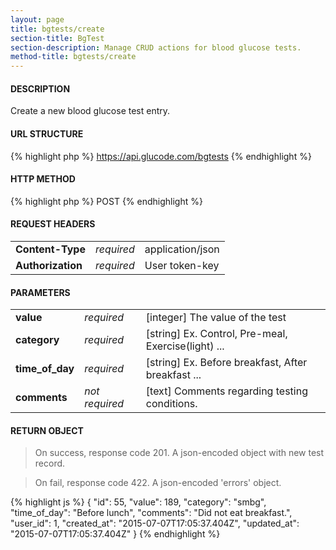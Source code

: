 ```yaml
---
layout: page
title: bgtests/create
section-title: BgTest
section-description: Manage CRUD actions for blood glucose tests.
method-title: bgtests/create
---
```


#### DESCRIPTION
<p class="message">Create a new blood glucose test entry.</p>

#### URL STRUCTURE
{% highlight php %}
https://api.glucode.com/bgtests
{% endhighlight %}

#### HTTP METHOD
{% highlight php %}
POST
{% endhighlight %}

#### REQUEST HEADERS
<table>
  <tbody>
    <tr>
      <td><strong>Content-Type</strong></td>
      <td><em>required</em></td>
      <td>application/json</td>
    </tr>
    <tr>
      <td><strong>Authorization</strong></td>
      <td><em>required</em></td>
      <td>User token-key</td>
    </tr>
  </tbody>
</table>

#### PARAMETERS
<table>
  <tbody>
    <tr>
      <td><strong>value</strong></td>
      <td><em>required</em></td>
      <td>[integer] The value of the test</td>
    </tr>
    <tr>
      <td><strong>category</strong></td>
      <td><em>required</em></td>
      <td>[string] Ex. Control, Pre-meal, Exercise(light) ...</td>
    </tr>
    <tr>
      <td><strong>time_of_day</strong></td>
      <td><em>required</em></td>
      <td>[string] Ex. Before breakfast, After breakfast ...</td>
    </tr>
    <tr>
      <td><strong>comments</strong></td>
      <td><em>not required</em></td>
      <td>[text] Comments regarding testing conditions.</td>
    </tr>
  </tbody>
</table>

#### RETURN OBJECT
>On success, response code 201. A json-encoded object with new test record.

>On fail, response code 422. A json-encoded 'errors' object.

{% highlight js %}
{
    "id": 55,
    "value": 189,
    "category": "smbg",
    "time_of_day": "Before lunch",
    "comments": "Did not eat breakfast.",
    "user_id": 1,
    "created_at": "2015-07-07T17:05:37.404Z",
    "updated_at": "2015-07-07T17:05:37.404Z"
}
{% endhighlight %}
